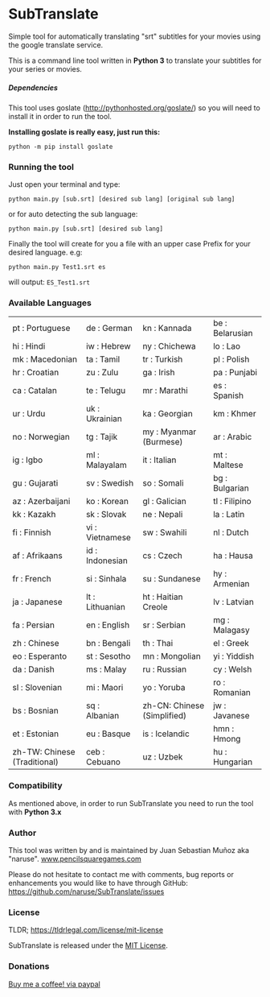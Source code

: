 # SubTranslate
Simple tool for automatically translating "srt" subtitles for your movies using the google translate service.

This is a command line tool written in <strong>Python 3</strong> to translate your subtitles for your series or movies.

##### Dependencies
This tool uses goslate (http://pythonhosted.org/goslate/) so you will need to install it in order to run the tool.

<strong>Installing goslate is really easy, just run this:</strong>
```
python -m pip install goslate
```
### Running the tool
Just open your terminal and type:
```
python main.py [sub.srt] [desired sub lang] [original sub lang]
```
or for auto detecting the sub language:
```
python main.py [sub.srt] [desired sub lang]
```
Finally the tool will create for you a file with an upper case Prefix for your desired language. e.g:
```
python main.py Test1.srt es
```
will output: ```ES_Test1.srt```

### Available Languages
|  |  | | |
|:---------------------------|:-------------------------|:---------------------------|:-----------------|
|pt   : Portuguese          |de   : German            |kn   : Kannada             |be   : Belarusian|  
|hi   : Hindi                |iw   : Hebrew           |ny   : Chichewa            |lo   : Lao       |   
|mk   : Macedonian           |ta   : Tamil            |tr   : Turkish             |pl   : Polish    |
|hr   : Croatian             |zu   : Zulu             |ga   : Irish               |pa   : Punjabi   |
|ca   : Catalan              |te   : Telugu           |mr   : Marathi             |es   : Spanish   |
|ur   : Urdu                 |uk   : Ukrainian        |ka   : Georgian            |km   : Khmer     |
|no   : Norwegian            |tg   : Tajik            |my   : Myanmar (Burmese)   |ar   : Arabic    |
|ig   : Igbo                 |ml   : Malayalam        |it   : Italian             |mt   : Maltese   |
|gu   : Gujarati             |sv   : Swedish          |so   : Somali              |bg   : Bulgarian |
|az   : Azerbaijani          |ko   : Korean           |gl   : Galician            |tl   : Filipino  |
|kk   : Kazakh               |sk   : Slovak           |ne   : Nepali              |la   : Latin     |
|fi   : Finnish              |vi   : Vietnamese       |sw   : Swahili             |nl   : Dutch     |
|af   : Afrikaans            |id   : Indonesian       |cs   : Czech               |ha   : Hausa     |
|fr   : French               |si   : Sinhala          |su   : Sundanese           |hy   : Armenian  |
|ja   : Japanese             |lt   : Lithuanian       |ht   : Haitian Creole      |lv   : Latvian   |
|fa   : Persian              |en   : English          |sr   : Serbian             |mg   : Malagasy  |
|zh   : Chinese              |bn   : Bengali          |th   : Thai                |el   : Greek     |
|eo   : Esperanto            |st   : Sesotho          |mn   : Mongolian           |yi   : Yiddish   |
|da   : Danish               |ms   : Malay            |ru   : Russian             |cy   : Welsh     |
|sl   : Slovenian            |mi   : Maori            |yo   : Yoruba              |ro   : Romanian  |
|bs   : Bosnian              |sq   : Albanian         |zh-CN: Chinese (Simplified)|jw   : Javanese  |
|et   : Estonian             |eu   : Basque           |is   : Icelandic           |hmn  : Hmong     |
|zh-TW: Chinese (Traditional)|ceb  : Cebuano          |uz   : Uzbek               |hu   : Hungarian |

### Compatibility
As mentioned above, in order to run SubTranslate you need to run the tool with <strong>Python 3.x</strong>
### Author
This tool was written by and is maintained by Juan Sebastian Muñoz aka "naruse". 
www.pencilsquaregames.com

Please do not hesitate to contact me with comments, bug reports or enhancements you would like to have through GitHub:
https://github.com/naruse/SubTranslate/issues

### License
TLDR; https://tldrlegal.com/license/mit-license

SubTranslate is released under the <a href="http://opensource.org/licenses/MIT">MIT License</a>.
### Donations
<a href="https://www.paypal.com/cgi-bin/webscr?cmd=_donations&business=47A3BCMYDK3TS&lc=CO&item_name=Juan%20Sebastian&item_number=SubTranslateID&currency_code=USD&bn=PP%2dDonationsBF%3abtn_donateCC_LG%2egif%3aNonHosted">Buy me a coffee! via paypal</a>
